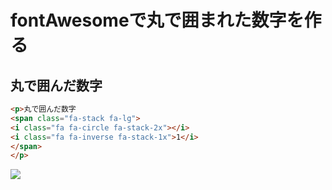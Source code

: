 # fontAwesomeで丸で囲まれた数字を作る
## 丸で囲んだ数字

~~~html
<p>丸で囲んだ数字
<span class="fa-stack fa-lg">
<i class="fa fa-circle fa-stack-2x"></i>
<i class="fa fa-inverse fa-stack-1x">1</i>
</span>
</p>
~~~
![](https://user-images.githubusercontent.com/45871453/69221233-1e654f80-0bba-11ea-823f-3d02e4bc55f0.png)
